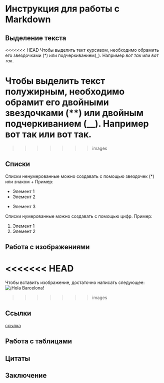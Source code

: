 # Инструкция для работы с Markdown

## Выделение текста

<<<<<<< HEAD
Чтобы выделить тект курсивом, необходимо обрамить его звездочками (*) или подчеркиванием(_). Например *вот так* или _вот так_.

Чтобы выделить текст полужирным, необходимо обрамит его двойными звездочками (**) или двойным подчеркиванием (__). Например **вот так** или __вот так__.
=======
>>>>>>> images

## Списки

Списки ненумерованные можно создавать с помощью звездочек (*) или знаком + 
Пример:
* Элемент 1
* Элемент 2
+ Элемент 3

Списки нумерованные можно создавать с помощью цифр.
Пример: 
1. Элемент 1
2. Элемент 2

## Работа с изображениями

<<<<<<< HEAD
=======
Чтобы вставить изображение, достаточно написать следующее:
![¡Hola Barcelona!](Barcelona.jpg)
>>>>>>> images
## Ссылки

[ссылка](https://www.google.com/ "Тут ссылка на google")

## Работа с таблицами

## Цитаты

## Заключение